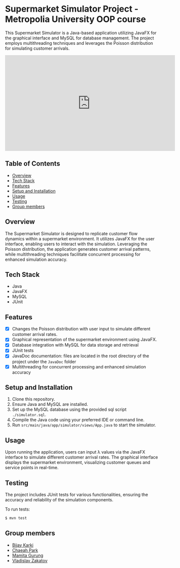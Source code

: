 # Supermarket Simulator Project - Metropolia University OOP course

This Supermarket Simulator is a Java-based application utilizing JavaFX for the graphical interface and MySQL for
database management. The project employs multithreading techniques and leverages the Poisson distribution for simulating
customer arrivals.

<iframe width="560" height="315" src="https://youtu.be/_EMkGNqOkQY?si=TpGKNYVAiALI25ED" frameborder="0" allowfullscreen></iframe>

## Table of Contents

- [Overview](#overview)
- [Tech Stack](#tech-stack)
- [Features](#features)
- [Setup and Installation](#setup-and-installation)
- [Usage](#usage)
- [Testing](#testing)
- [Group members](#group-members)

## Overview

The Supermarket Simulator is designed to replicate customer flow dynamics within a supermarket environment. It utilizes
JavaFX for the user interface, enabling users to interact with the simulation. Leveraging the Poisson distribution, the
application generates customer arrival patterns, while multithreading techniques facilitate concurrent processing for
enhanced simulation accuracy.

## Tech Stack

- Java
- JavaFX
- MySQL
- JUnit

## Features

- [x] Changes the Poisson distribution with user input to simulate different customer arrival rates.
- [x] Graphical representation of the supermarket environment using JavaFX.
- [x] Database integration with MySQL for data storage and retrieval
- [x] JUnit tests
- [x] JavaDoc documentation: files are located in the root directory of the project under the `JavaDoc` folder
- [x] Multithreading for concurrent processing and enhanced simulation accuracy

## Setup and Installation

1. Clone this repository.
2. Ensure Java and MySQL are installed.
3. Set up the MySQL database using the provided sql script `./simulator.sql`.
4. Compile the Java code using your preferred IDE or command line.
5. Run `src/main/java/app/simulator/views/App.java` to start the simulator.

## Usage

Upon running the application, users can input λ values via the JavaFX interface to simulate different customer arrival
rates. The graphical interface displays the supermarket environment, visualizing customer queues and service points in
real-time.

## Testing

The project includes JUnit tests for various functionalities, ensuring the accuracy and reliability of the simulation
components.

To run tests:

```bash
$ mvn test
```

## Group members

- [Bijay Karki](https://github.com/BijayKarki)
- [Chaeah Park](https://github.com/chepark)
- [Mamita Gurung](https://github.com/Mamita123)
- [Vladislav Zakatov](https://github.com/VlazaIT)
